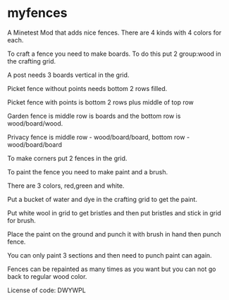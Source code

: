 myfences
=========

A Minetest Mod that adds nice fences. There are 4 kinds with 4 colors for each.

To craft a fence you need to make boards. To do this put 2 group:wood in the crafting grid. 

A post needs 3 boards vertical in the grid.

Picket fence without points needs bottom 2 rows filled.

Picket fence with points is bottom 2 rows plus middle of top row

Garden fence is middle row is boards and the bottom row is wood/board/wood.

Privacy fence is middle row - wood/board/board, bottom row - wood/board/board


To make corners put 2 fences in the grid.


To paint the fence you need to make paint and a brush.

There are 3 colors, red,green and white.

Put a bucket of water and dye in the crafting grid to get the paint.

Put white wool in grid to get bristles and then put bristles and stick in grid for brush.

Place the paint on the ground and punch it with brush in hand then punch fence.

You can only paint 3 sections and then need to punch paint can again. 

Fences can be repainted as many times as you want but you can not go back to regular wood color.


License of code: DWYWPL


